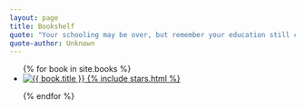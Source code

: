 ```yaml
---
layout: page
title: Bookshelf
quote: "Your schooling may be over, but remember your education still continues."
quote-author: Unknown
---
```

<ul class="bookshelf">
{% for book in site.books %}
 
  <li>
  	<a class="btn-book" href="{{ book.url }}">
  	  <img src="{{ book.cover }}" alt="{{ book.title }}">
  	  {% include stars.html %}
	</a>
  </li>

{% endfor %}
</ul>